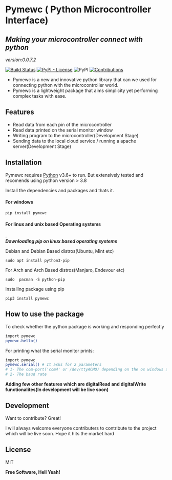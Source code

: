 # Pymewc ( Python Microcontroller Interface)
## _Making your microcontroller connect with python_

_version:0.0.7.2_

 [![Build Status](https://travis-ci.org/joemccann/dillinger.svg?branch=master)](https://travis-ci.org/joemccann/dillinger)
 [![PyPI - License](https://img.shields.io/pypi/l/length)](https://raw.githubusercontent.com/Ratheshprabakar/length/master/LICENSE.md)
![PyPI](https://img.shields.io/pypi/v/pymewc)
[![Contributions](https://img.shields.io/badge/contributions-welcome-green.svg)](https://img.shields.io/badge/contributions-welcome-green.svg)

- Pymewc is a new and innovative python library that can we used for connecting python with the microcontroller world.
- Pymewc is a lightweight package that aims simplicity yet performing complex tasks with ease.

## Features

- Read data from each pin of the microcontroller
- Read data printed on the serial monitor window
- Writing program to the microcontroller(Development Stage)
- Sending data to the local cloud service / running a apache server(Development Stage)

## Installation

Pymewc requires [Python](https://www.python.org/) v3.6+ to run.  But extensively tested and recomends using python version > 3.8

Install the dependencies and packages and thats it.

#### For windows
```
pip install pymewc
```
#### For linux and unix based Operating systems

.              
***Downloading pip on linux based operating systems***

Debian and Debian Based distros(Ubuntu, Mint etc)
```
sudo apt install python3-pip
```
For Arch and Arch Based distros(Manjaro, Endevour etc)
```
sudo  pacman -S python-pip
```

Installing package using pip
```
pip3 install pymewc
```

## How to use the package

To check whether the python package is working and responding perfectly

```sh
import pymewc
pymewc.hello()
```

For printing what the serial monitor prints:

```sh
import pymewc
pymewc.serial() # It asks for 2 parameters
# 1- The com-port('com4' or /dev/ttyACMO) depending on the os windows and *ux respectively
# 2- The baud rate
```

 **Adding few other features which are digitalRead and digitalWrite functionalites(In development will be live soon)**


## Development

Want to contribute? Great!

I will always welcome everyone contributers to contribute to the project which will be live soon. Hope it hits the market hard

## License

MIT

**Free Software, Hell Yeah!**
